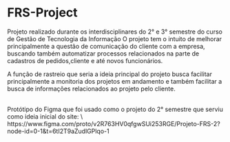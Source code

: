# FRS-Project

Projeto realizado durante os interdisciplinares do 2° e 3° semestre do curso de Gestão de Tecnologia da Informação O projeto tem o intuito de melhorar principalmente a questão de comunicação do cliente com a empresa, buscando também automatizar processos relacionados na parte de cadastros de pedidos,cliente e até novos funcionários.

A função de rastreio que seria a ideia principal do projeto busca facilitar principalmente a monitoria dos projetos em andamento e também facilitar a busca de informações relacionados ao projeto pelo cliente.

<br>
Protótipo do Figma que foi usado como o projeto do 2° semestre que serviu como ideia inicial do site: \
https://www.figma.com/proto/v2R763HV0qfgwSUi253RGE/Projeto-FRS-2?node-id=0-1&t=6tI2T9aZudlGPlqo-1
